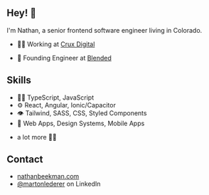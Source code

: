 ## Hey! 👋
I'm Nathan, a senior frontend software engineer living in Colorado.

- 👨‍💻 Working at [Crux Digital](https://cruxdigital.com)

- 🧭 Founding Engineer at [Blended](https://blended.app)

## Skills
- 👨‍💻 TypeScript, JavaScript
- ⚙️ React, Angular, Ionic/Capacitor
- 👁️ Tailwind, SASS, CSS, Styled Components
- 📱 Web Apps, Design Systems, Mobile Apps
+ a lot more 🙌🏻
## Contact
- [nathanbeekman.com](https://nathanbeekman.com)
- [@martonlederer](https://www.linkedin.com/in/nathanbeekman/) on LinkedIn
